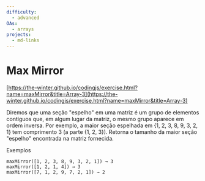 ```yaml
---
difficulty:
  - advanced
OAs:
  - arrays
projects:
  - md-links
---
```


# Max Mirror

[https://the-winter.github.io/codingjs/exercise.html?name=maxMirror&title=Array-3](https://the-winter.github.io/codingjs/exercise.html?name=maxMirror&title=Array-3)

Diremos que uma seção "espelho" em uma matriz é um grupo de elementos contíguos
que, em algum lugar da matriz, o mesmo grupo aparece em ordem inversa. Por
exemplo, a maior seção espelhada em {1, 2, 3, 8, 9, 3, 2, 1} tem comprimento
3 (a parte {1, 2, 3}). Retorna o tamanho da maior seção "espelho" encontrada
na matriz fornecida.

Exemplos

    maxMirror([1, 2, 3, 8, 9, 3, 2, 1]) → 3
    maxMirror([1, 2, 1, 4]) → 3
    maxMirror([7, 1, 2, 9, 7, 2, 1]) → 2

